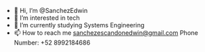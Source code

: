 - 👋 Hi, I’m @SanchezEdwin
- 👀 I’m interested in tech
- 🌱 I’m currently studying Systems Engineering
- 📫 How to reach me sanchezescandonedwin@gmail.com
      Phone Number: +52 8992184686

<!---
SanchezEdwin/SanchezEdwin is a ✨ special ✨ repository because its `README.md` (this file) appears on your GitHub profile.
You can click the Preview link to take a look at your changes.
--->

